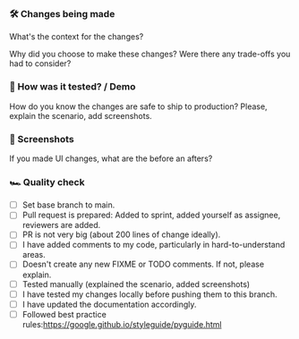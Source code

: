 ### 🛠 Changes being made

What's the context for the changes?

Why did you choose to make these changes? Were there any trade-offs you had to consider?

### 🧪 How was it tested? / Demo

How do you know the changes are safe to ship to production? Please, explain the scenario, add screenshots.

### 📸 Screenshots

If you made UI changes, what are the before an afters?

### 🏎 Quality check

- [ ]  Set base branch to main.
- [ ]  Pull request is prepared: Added to sprint, added yourself as assignee, reviewers are added.
- [ ]  PR is not very big (about 200 lines of change ideally).
- [ ]  I have added comments to my code, particularly in hard-to-understand areas.
- [ ]  Doesn't create any new FIXME or TODO comments. If not, please explain.
- [ ]  Tested manually (explained the scenario, added screenshots)
- [ ]  I have tested my changes locally before pushing them to this branch.
- [ ]  I have updated the documentation accordingly.
- [ ]  Followed best practice rules:https://google.github.io/styleguide/pyguide.html
